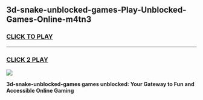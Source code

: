 
## 3d-snake-unblocked-games-Play-Unblocked-Games-Online-m4tn3
<h3>
<a href="https://premium76.site?title=3d-snake-unblocked-games&ref=25A">CLICK TO PLAY</a></h3>
<hr>

<h3>
<a href="https://premium76.site?title=3d-snake-unblocked-games&ref=25A">CLICK 2 PLAY</a>
  
</h3>

<a href="https://premium76.site?title=3d-snake-unblocked-games&ref=25A"><img src="https://clearcache.store/games.png"></a>


**3d-snake-unblocked-games games unblocked: Your Gateway to Fun and Accessible Online Gaming**
